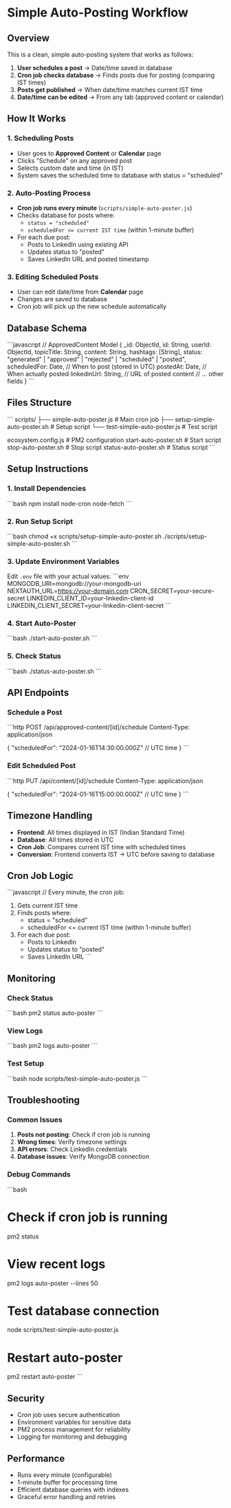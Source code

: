 # Simple Auto-Posting Workflow

## Overview
This is a clean, simple auto-posting system that works as follows:

1. **User schedules a post** → Date/time saved in database
2. **Cron job checks database** → Finds posts due for posting (comparing IST times)
3. **Posts get published** → When date/time matches current IST time
4. **Date/time can be edited** → From any tab (approved content or calendar)

## How It Works

### 1. Scheduling Posts
- User goes to **Approved Content** or **Calendar** page
- Clicks "Schedule" on any approved post
- Selects custom date and time (in IST)
- System saves the scheduled time to database with status = "scheduled"

### 2. Auto-Posting Process
- **Cron job runs every minute** (`scripts/simple-auto-poster.js`)
- Checks database for posts where:
  - `status = "scheduled"`
  - `scheduledFor <= current IST time` (within 1-minute buffer)
- For each due post:
  - Posts to LinkedIn using existing API
  - Updates status to "posted"
  - Saves LinkedIn URL and posted timestamp

### 3. Editing Scheduled Posts
- User can edit date/time from **Calendar** page
- Changes are saved to database
- Cron job will pick up the new schedule automatically

## Database Schema

\`\`\`javascript
// ApprovedContent Model
{
  _id: ObjectId,
  id: String,
  userId: ObjectId,
  topicTitle: String,
  content: String,
  hashtags: [String],
  status: "generated" | "approved" | "rejected" | "scheduled" | "posted",
  scheduledFor: Date,  // When to post (stored in UTC)
  postedAt: Date,      // When actually posted
  linkedinUrl: String, // URL of posted content
  // ... other fields
}
\`\`\`

## Files Structure

\`\`\`
scripts/
├── simple-auto-poster.js          # Main cron job
├── setup-simple-auto-poster.sh    # Setup script
└── test-simple-auto-poster.js     # Test script

ecosystem.config.js                 # PM2 configuration
start-auto-poster.sh               # Start script
stop-auto-poster.sh                # Stop script
status-auto-poster.sh              # Status script
\`\`\`

## Setup Instructions

### 1. Install Dependencies
\`\`\`bash
npm install node-cron node-fetch
\`\`\`

### 2. Run Setup Script
\`\`\`bash
chmod +x scripts/setup-simple-auto-poster.sh
./scripts/setup-simple-auto-poster.sh
\`\`\`

### 3. Update Environment Variables
Edit `.env` file with your actual values:
\`\`\`env
MONGODB_URI=mongodb://your-mongodb-uri
NEXTAUTH_URL=https://your-domain.com
CRON_SECRET=your-secure-secret
LINKEDIN_CLIENT_ID=your-linkedin-client-id
LINKEDIN_CLIENT_SECRET=your-linkedin-client-secret
\`\`\`

### 4. Start Auto-Poster
\`\`\`bash
./start-auto-poster.sh
\`\`\`

### 5. Check Status
\`\`\`bash
./status-auto-poster.sh
\`\`\`

## API Endpoints

### Schedule a Post
\`\`\`http
POST /api/approved-content/[id]/schedule
Content-Type: application/json

{
  "scheduledFor": "2024-01-16T14:30:00.000Z"  // UTC time
}
\`\`\`

### Edit Scheduled Post
\`\`\`http
PUT /api/content/[id]/schedule
Content-Type: application/json

{
  "scheduledFor": "2024-01-16T15:00:00.000Z"  // UTC time
}
\`\`\`

## Timezone Handling

- **Frontend**: All times displayed in IST (Indian Standard Time)
- **Database**: All times stored in UTC
- **Cron Job**: Compares current IST time with scheduled times
- **Conversion**: Frontend converts IST → UTC before saving to database

## Cron Job Logic

\`\`\`javascript
// Every minute, the cron job:
1. Gets current IST time
2. Finds posts where:
   - status = "scheduled"
   - scheduledFor <= current IST time (within 1-minute buffer)
3. For each due post:
   - Posts to LinkedIn
   - Updates status to "posted"
   - Saves LinkedIn URL
\`\`\`

## Monitoring

### Check Status
\`\`\`bash
pm2 status auto-poster
\`\`\`

### View Logs
\`\`\`bash
pm2 logs auto-poster
\`\`\`

### Test Setup
\`\`\`bash
node scripts/test-simple-auto-poster.js
\`\`\`

## Troubleshooting

### Common Issues

1. **Posts not posting**: Check if cron job is running
2. **Wrong times**: Verify timezone settings
3. **API errors**: Check LinkedIn credentials
4. **Database issues**: Verify MongoDB connection

### Debug Commands

\`\`\`bash
# Check if cron job is running
pm2 status

# View recent logs
pm2 logs auto-poster --lines 50

# Test database connection
node scripts/test-simple-auto-poster.js

# Restart auto-poster
pm2 restart auto-poster
\`\`\`

## Security

- Cron job uses secure authentication
- Environment variables for sensitive data
- PM2 process management for reliability
- Logging for monitoring and debugging

## Performance

- Runs every minute (configurable)
- 1-minute buffer for processing time
- Efficient database queries with indexes
- Graceful error handling and retries
